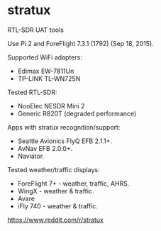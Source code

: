 # stratux
RTL-SDR UAT tools


Use Pi 2 and ForeFlight 7.3.1 (1792) (Sep 18, 2015).


Supported WiFi adapters:
* Edimax EW-7811Un
* TP-LINK TL-WN725N

Tested RTL-SDR:
* NooElec NESDR Mini 2
* Generic R820T (degraded performance)

Apps with stratux recognition/support:
* Seattle Avionics FlyQ EFB 2.1.1+.
* AvNav EFB 2.0.0+.
* Naviator.

Tested weather/traffic displays:
* ForeFlight 7+ - weather, traffic, AHRS.
* WingX - weather & traffic.
* Avare
* iFly 740 - weather & traffic.


https://www.reddit.com/r/stratux